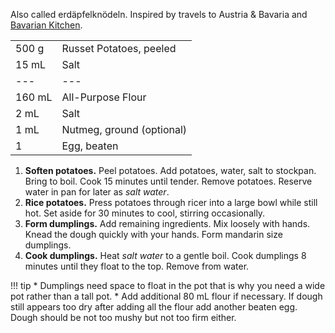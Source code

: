 Also called erdäpfelknödeln. Inspired by travels to Austria & Bavaria and [Bavarian Kitchen](http://www.bavariankitchen.com/sides/knoedel.aspx).


|||
|:--|:--|
| 500 g   | Russet Potatoes, peeled
| 15 mL   | Salt
| ---     | ---
| 160 mL  | All-Purpose Flour
| 2 mL    | Salt
| 1 mL    | Nutmeg, ground (optional)
| 1       | Egg, beaten

1. **Soften potatoes.** Peel potatoes. Add potatoes, water, salt to stockpan. Bring to boil. Cook 15 minutes until tender. Remove potatoes. Reserve water in pan for later as *salt water*.
2. **Rice potatoes.** Press potatoes through ricer into a large bowl while still hot. Set aside for 30 minutes to cool, stirring occasionally.
3. **Form dumplings.** Add remaining ingredients. Mix loosely with hands. Knead the dough quickly with your hands. Form mandarin size dumplings.
4. **Cook dumplings.** Heat *salt water* to a gentle boil. Cook dumplings 8 minutes until they float to the top. Remove from water.


!!! tip
    * Dumplings need space to float in the pot that is why you need a wide pot rather than a tall pot.
    * Add additional 80 mL flour if necessary. If dough still appears too dry after adding all the flour add another beaten egg. Dough should be not too mushy but not too firm either.
